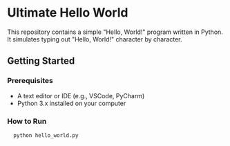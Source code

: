 # Ultimate Hello World

This repository contains a simple "Hello, World!" program written in Python. It simulates typing out "Hello,
World!" character by character.

## Getting Started

### Prerequisites

- A text editor or IDE (e.g., VSCode, PyCharm)
- Python 3.x installed on your computer

### How to Run

```bash
  python hello_world.py
```
